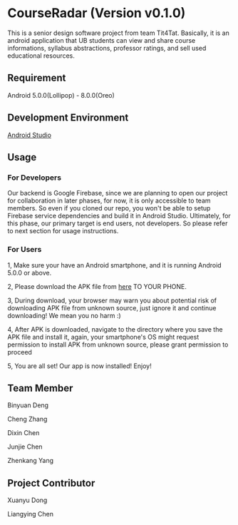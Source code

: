 # CourseRadar (Version v0.1.0)
This is a senior design software project from team Tit4Tat. Basically, it is an android application that UB students can 
view and share course informations, syllabus abstractions, professor ratings, and sell used educational resources.

## Requirement
Android 5.0.0(Lollipop) - 8.0.0(Oreo)


## Development Environment
[Android Studio](https://developer.android.com/studio/index.html)

## Usage

### For Developers
Our backend is Google Firebase, since we are planning to open our project for collaboration in later phases, for now, it is only accessible to team members. So even if you cloned
our repo, you won't be able to setup Firebase service dependencies and build it in Android Studio. Ultimately, for this phase, our primary target is end users, not developers. So please refer to next section for usage instructions.

### For Users
1, Make sure your have an Android smartphone, and it is running Android 5.0.0 or above.

2, Please download the APK file from [here](https://firebasestorage.googleapis.com/v0/b/courseradar.appspot.com/o/CourseRadar-Prototype.apk?alt=media&token=f66fadda-766d-4915-87cb-395c3edbf7f7) TO YOUR PHONE.

3, During download, your browser may warn you about potential risk of downloading APK file from unknown source, just ignore it and continue downloading! We mean you no harm :)

4, After APK is downloaded, navigate to the directory where you save the APK file and install it, again, your smartphone's OS might request permission to install APK from unknown source, please grant permission to proceed

5, You are all set! Our app is now installed! Enjoy!

## Team Member

Binyuan Deng

Cheng Zhang

Dixin Chen

Junjie Chen

Zhenkang Yang

## Project Contributor
Xuanyu Dong

Liangying Chen
